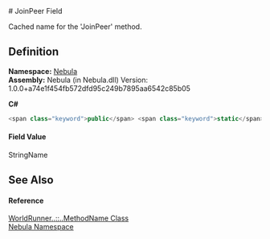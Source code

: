 ﻿<document xml:space="preserve">
<file name="F_Nebula_WorldRunner_MethodName_JoinPeer" /># JoinPeer Field<span id="PageHeader"> </span>


Cached name for the 'JoinPeer' method.

<SectionTitle xml:space="preserve">

## Definition
</SectionTitle>**Namespace:** <a href="N_Nebula">Nebula</a>  
**Assembly:** Nebula (in Nebula.dll) Version: 1.0.0+a74e1f454fb572dfd95c249b7895aa6542c85b05

**C#**
``` C#
<span class="keyword">public</span> <span class="keyword">static</span> <span class="keyword">readonly</span> <span class="identifier">StringName</span> <span class="identifier">JoinPeer</span>
```

<SectionTitle xml:space="preserve">

#### Field Value
</SectionTitle><span class="noLink">StringName</span><SectionTitle xml:space="preserve">

## See Also
<span id="seeAlso"> </span></SectionTitle><SectionTitle xml:space="preserve">

#### Reference
</SectionTitle><a href="T_Nebula_WorldRunner_MethodName">WorldRunner<span class="languageSpecificText"><span class="cs">.</span><span class="vb">.</span><span class="cpp">::</span><span class="nu">.</span><span class="fs">.</span></span>MethodName Class</a>  
<a href="N_Nebula">Nebula Namespace</a>  
</document>